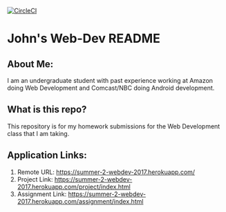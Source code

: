 [![CircleCI](https://circleci.com/gh/jgall/gallagher-john-webdev.svg?style=shield&circle-token=:circle-token)](https://circleci.com/gh/jgall/gallagher-john-webdev)

# John's Web-Dev README


## About Me:

I am an undergraduate student with past experience working at Amazon doing Web Development and Comcast/NBC doing Android development.


## What is this repo?


This repository is for my homework submissions for the Web Development class that I am taking.


## Application Links:


1. Remote URL: https://summer-2-webdev-2017.herokuapp.com/
1. Project Link: https://summer-2-webdev-2017.herokuapp.com/project/index.html
1. Assignment Link: https://summer-2-webdev-2017.herokuapp.com/assignment/index.html
